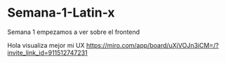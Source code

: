 # Semana-1-Latin-x
Semana 1 empezamos a ver sobre el frontend

Hola visualiza mejor mi UX https://miro.com/app/board/uXjVOJn3iCM=/?invite_link_id=911512747231
